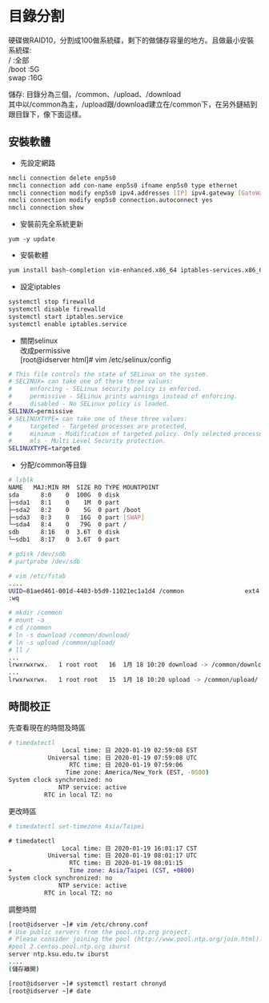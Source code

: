 # 目錄分割
硬碟做RAID10，分割成100做系統碟，剩下的做儲存容量的地方。且做最小安裝  
系統碟:  
/ :全部  
/boot :5G  
swap :16G  

儲存:
目錄分為三個，/common、/upload、/download  
其中以/common為主，/upload跟/download建立在/common下，在另外鏈結到跟目錄下，像下面這樣。

## 安裝軟體  
* 先設定網路  
```bash
nmcli connection delete enp5s0
nmcli connection add con-name enp5s0 ifname enp5s0 type ethernet
nmcli connection modify enp5s0 ipv4.addresses [IP] ipv4.gateway [GateWay] ipv4.dns [DNS] ipv4.method manual
nmcli connection modify enp5s0 connection.autoconnect yes
nmcli connection show
```

* 安裝前先全系統更新
```
yum -y update
```

* 安裝軟體
```bash
yum install bash-completion vim-enhanced.x86_64 iptables-services.x86_64 wget tar gdisk net-tools httpd php
```

* 設定iptables  
```bash
systemctl stop firewalld
systemctl disable firewalld
systemctl start iptables.service
systemctl enable iptables.service
```
* 關閉selinux  
改成permissive  
[root@idserver html]# vim /etc/selinux/config  
```bash
# This file controls the state of SELinux on the system.
# SELINUX= can take one of these three values:
#     enforcing - SELinux security policy is enforced.
#     permissive - SELinux prints warnings instead of enforcing.
#     disabled - No SELinux policy is loaded.
SELINUX=permissive
# SELINUXTYPE= can take one of these three values:
#     targeted - Targeted processes are protected,
#     minimum - Modification of targeted policy. Only selected processes are protected.
#     mls - Multi Level Security protection.
SELINUXTYPE=targeted
```

* 分配/common等目錄  
```bash
# lsblk
NAME   MAJ:MIN RM  SIZE RO TYPE MOUNTPOINT
sda      8:0    0  100G  0 disk
├─sda1   8:1    0    1M  0 part
├─sda2   8:2    0    5G  0 part /boot
├─sda3   8:3    0   16G  0 part [SWAP]
└─sda4   8:4    0   79G  0 part /
sdb      8:16   0  3.6T  0 disk
└─sdb1   8:17   0  3.6T  0 part

# gdisk /dev/sdb
# partprobe /dev/sdb

# vim /etc/fstab
....
UUID=81aed461-001d-4403-b5d9-11021ec1a1d4 /common                 ext4    defaults        0 0
:wq

# mkdir /common
# mount -a
# cd /common
# ln -s download /common/download/
# ln -s upload /common/upload/
# ll /
...
lrwxrwxrwx.   1 root root   16  1月 18 10:20 download -> /common/download
...
lrwxrwxrwx.   1 root root   15  1月 18 10:20 upload -> /common/upload/
```

## 時間校正
先查看現在的時間及時區  
```bash
# timedatectl
               Local time: 日 2020-01-19 02:59:08 EST
           Universal time: 日 2020-01-19 07:59:08 UTC
                 RTC time: 日 2020-01-19 07:59:06
                Time zone: America/New_York (EST, -0500)
System clock synchronized: no
              NTP service: active
          RTC in local TZ: no
```

更改時區  
```bash
# timedatectl set-timezone Asia/Taipei
```
```diff
# timedatectl
               Local time: 日 2020-01-19 16:01:17 CST
           Universal time: 日 2020-01-19 08:01:17 UTC
                 RTC time: 日 2020-01-19 08:01:15
+                Time zone: Asia/Taipei (CST, +0800)
System clock synchronized: no
              NTP service: active
          RTC in local TZ: no
```

調整時間  
```bash
[root@idserver ~]# vim /etc/chrony.conf
# Use public servers from the pool.ntp.org project.
# Please consider joining the pool (http://www.pool.ntp.org/join.html).
#pool 2.centos.pool.ntp.org iburst
server ntp.ksu.edu.tw iburst
....
(儲存離開)

[root@idserver ~]# systemctl restart chronyd
[root@idserver ~]# date
```
























